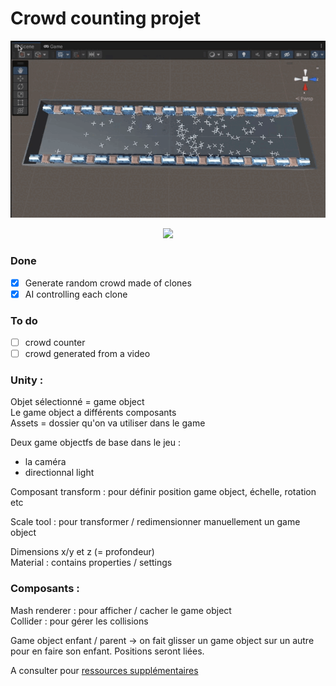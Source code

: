 # Crowd counting projet

<p align="center">
	<img src="./Demo/vueHaute.gif" >
</p>

<p align="center">
	<img src="./Demo/vuePerso.gif" >
</p>

### Done
- [x] Generate random crowd made of clones
- [x] AI controlling each clone

### To do
- [ ] crowd counter
- [ ] crowd generated from a video

### Unity :
Objet sélectionné = game object<br/>
Le game object a différents composants<br/>
Assets = dossier qu'on va utiliser dans le game

Deux game objectfs de base dans le jeu :
- la caméra
- directionnal light

Composant transform : pour définir position game object, échelle, rotation etc<br/>

Scale tool : pour transformer / redimensionner manuellement un game object<br/>

Dimensions x/y et z (= profondeur)<br/>
Material : contains properties / settings<br/>

### Composants :
Mash renderer : pour afficher / cacher le game object<br/>
Collider : pour gérer les collisions<br/>

Game object enfant / parent -> on fait glisser un game object sur un autre pour en faire son enfant. Positions seront liées.<br/>

A consulter pour [ressources supplémentaires](https://assetstore.unity.com/)

<!-- cas d'usage :
comptage de foule
dépôt d'ordures sauvages
malaises 

jumeaux numériques de villes

donnée synthétique

améliorer sécurité citoyens dans espace public
en mettant à dispo systèmes d'acquisition de données (= l'image ici -> caméras de  vidéoprotection)

Ce qu'ils ont : reproduisent ville dans moteur de jeu open source pour générer leurs problèmes dans un jeu / générer des données synthétiques

données très volumineuses mais peuvent pas entrainer algo d'apprentissage car données = protégées

création d'un monde parallèle, automatisé, transparent pour citoyen

bureau valorisation donnée ministère composé de data scientists, anciens EIG
environnement pluridisciplinaire, traitement donnée

Objectifs : + de transparence pour usager concernant vidéoprotection grâce à plateforme de démo + proposer un tas d'usage aux SP qui veulent s'en servir

Pas de reconnaissance faciale

Possibilité de poursuivre le projet

Comptage approximatif
Taux de fiabilité à renseigner ?

-->